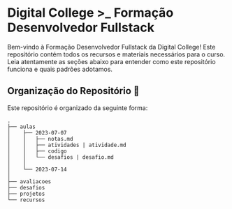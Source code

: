 # Digital College >_ Formação Desenvolvedor Fullstack

Bem-vindo à Formação Desenvolvedor Fullstack da Digital College! Este repositório contém todos os recursos e materiais necessários para o curso. Leia atentamente as seções abaixo para entender como este repositório funciona e quais padrões adotamos.

## Organização do Repositório 📂

Este repositório é organizado da seguinte forma:

```shell
.
├── aulas
│    ├── 2023-07-07
│    │   ├── notas.md
│    │   ├── atividades | atividade.md
│    │   ├── codigo
│    │   └── desafios | desafio.md
│    │
│    └── 2023-07-14
│
├── avaliacoes
├── desafios
├── projetos
└── recursos

```
